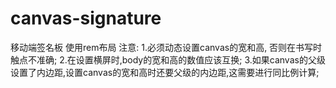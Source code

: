 # canvas-signature
移动端签名板 使用rem布局
注意:
  1.必须动态设置canvas的宽和高, 否则在书写时触点不准确;
  2.在设置横屏时,body的宽和高的数值应该互换;
  3.如果canvas的父级设置了内边距,设置canvas的宽和高时还要父级的内边距,这需要进行同比例计算;

